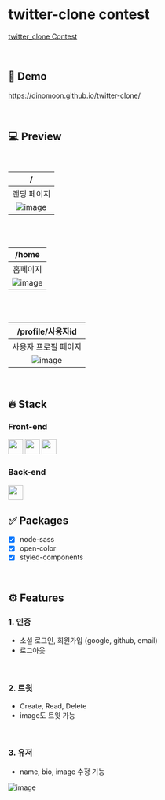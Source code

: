 # twitter-clone contest

[twitter_clone Contest](https://nomadcoders.co/community/thread/1166)

<br>

## 🔗 Demo

https://dinomoon.github.io/twitter-clone/

<br>

## 💻 Preview

<br>

|                                                        /                                                        |
| :-------------------------------------------------------------------------------------------------------------: |
|                                                   랜딩 페이지                                                   |
| ![image](https://user-images.githubusercontent.com/42693257/138043917-ee2142cb-da22-4e0f-b506-c8ee6a473856.png) |

<br>
<br>

|                                                      /home                                                      |
| :-------------------------------------------------------------------------------------------------------------: |
|                                                    홈페이지                                                     |
| ![image](https://user-images.githubusercontent.com/42693257/138044055-38e1fa2e-04c8-443f-84a2-e79496e05f66.png) |

<br>
<br>

|                                                /profile/사용자id                                                |
| :-------------------------------------------------------------------------------------------------------------: |
|                                              사용자 프로필 페이지                                               |
| ![image](https://user-images.githubusercontent.com/42693257/138044378-12768521-dff8-4383-8864-8bd769e43462.png) |

<br>

## 🔥 Stack

### Front-end

<img height="30" src="https://img.shields.io/badge/React-black?style=for-the-badge&logo=React&logoColor=#61DAFB"/> <img height="30" src="https://img.shields.io/badge/Javascript-black?style=for-the-badge&logo=Javascript&logoColor=F7DF1E"/>
<img height="30" src="https://img.shields.io/badge/Styled components-black?style=for-the-badge&logo=styled-components&logoColor=DB7093"/>

### Back-end

<img height="30" src="https://img.shields.io/badge/Firebase-black?style=for-the-badge&logo=Firebase&logoColor=FFCA28"/>

<br>

## ✅ Packages

- [x] node-sass
- [x] open-color
- [x] styled-components

<br>

## ⚙ Features

### 1. 인증

- 소셜 로그인, 회원가입 (google, github, email)
- 로그아웃

<br>

### 2. 트윗

- Create, Read, Delete
- image도 트윗 가능

<br>

### 3. 유저

- name, bio, image 수정 기능

![image](https://user-images.githubusercontent.com/42693257/138046819-71568a80-2926-4d3d-9783-d313d20f1755.png)
